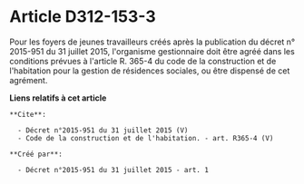 # Article D312-153-3

Pour les foyers de jeunes travailleurs créés après la publication du décret n° 2015-951 du 31 juillet 2015, l'organisme
gestionnaire doit être agréé dans les conditions prévues à l'article R. 365-4 du code de la construction et de l'habitation
pour la gestion de résidences sociales, ou être dispensé de cet agrément.

**Liens relatifs à cet article**

	**Cite**:

	  - Décret n°2015-951 du 31 juillet 2015 (V)
	  - Code de la construction et de l'habitation. - art. R365-4 (V)

	**Créé par**:

	  - Décret n°2015-951 du 31 juillet 2015 - art. 1
